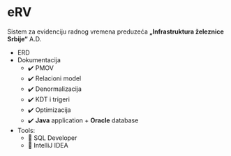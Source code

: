 # eRV
Sistem za evidenciju radnog vremena preduzeća **„Infrastruktura železnice Srbije“** A.D.

- ERD
- Dokumentacija
    - :heavy_check_mark: PMOV
    - :heavy_check_mark: Relacioni model
    - :heavy_check_mark: Denormalizacija
    - :heavy_check_mark: KDT i trigeri
    - :heavy_check_mark: Optimizacija
    - :heavy_check_mark: **Java** application + **Oracle** database
- Tools:
    - :pushpin: SQL Developer
    - :pushpin: IntelliJ IDEA
